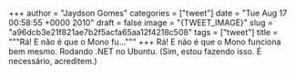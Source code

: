 
+++
author = "Jaydson Gomes"
categories = ["tweet"]
date = "Tue Aug 17 00:58:55 +0000 2010"
draft = false
image = "{TWEET_IMAGE}"
slug = "a96dcb3e21f821ae7b2f5acfa65aa12f4218c508"
tags = ["tweet"]
title = """Rá! E não é que o Mono fu..."""
+++
Rá! E não é que o Mono funciona bem mesmo. Rodando .NET no Ubuntu. (Sim, estou fazendo isso. É necessário, acreditem.)
